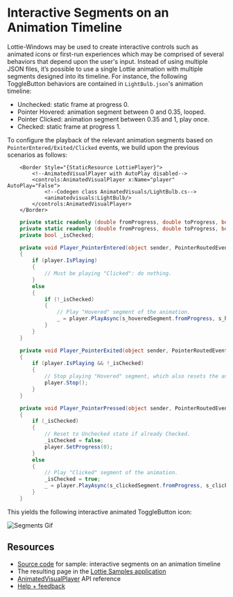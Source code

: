 # Interactive Segments on an Animation Timeline

Lottie-Windows may be used to create interactive controls such as animated icons or first-run experiences which may be comprised of several behaviors that depend upon the user's input. Instead of using multiple JSON files, it’s possible to use a single Lottie animation with multiple segments designed into its timeline.
For instance, the following ToggleButton behaviors are contained in `LightBulb.json`'s animation timeline:

* Unchecked: static frame at progress 0.
* Pointer Hovered: animation segment between 0 and 0.35, looped.
* Pointer Clicked: animation segment between 0.35 and 1, play once.
* Checked: static frame at progress 1.

To configure the playback of the relevant animation segments based on `PointerEntered/Exited/Clicked` events, we build upon the previous scenarios as follows:

```xaml
    <Border Style="{StaticResource LottiePlayer}">
        <!--AnimatedVisualPlayer with AutoPlay disabled-->
        <controls:AnimatedVisualPlayer x:Name="player" AutoPlay="False">
            <!--Codegen class AnimatedVisuals/LightBulb.cs-->
            <animatedvisuals:LightBulb/>
        </controls:AnimatedVisualPlayer>
    </Border>
```

```C#
    private static readonly (double fromProgress, double toProgress, bool looping) s_hoveredSegment = (0, 0.35, true);
    private static readonly (double fromProgress, double toProgress, bool looping) s_clickedSegment = (0.35, 1, false);
    private bool _isChecked;

    private void Player_PointerEntered(object sender, PointerRoutedEventArgs e)
    {
        if (player.IsPlaying)
        {
            // Must be playing "Clicked": do nothing.
        }
        else
        {
            if (!_isChecked)
            {
                // Play "Hovered" segment of the animation.
                _ = player.PlayAsync(s_hoveredSegment.fromProgress, s_hoveredSegment.toProgress, s_hoveredSegment.looping);
            }
        }
    }

    private void Player_PointerExited(object sender, PointerRoutedEventArgs e)
    {
        if (player.IsPlaying && !_isChecked)
        {
            // Stop playing "Hovered" segment, which also resets the animation to its initial frame.
            player.Stop();
        }
    }

    private void Player_PointerPressed(object sender, PointerRoutedEventArgs e)
    {
        if (_isChecked)
        {
            // Reset to Unchecked state if already Checked.
            _isChecked = false;
            player.SetProgress(0);
        }
        else
        {
            // Play "Clicked" segment of the animation.
            _isChecked = true;
            _ = player.PlayAsync(s_clickedSegment.fromProgress, s_clickedSegment.toProgress, s_clickedSegment.looping);
        }
    }

```

This yields the following interactive animated ToggleButton icon:

![Segments Gif](../resources/images/Animations/Lottie/LottieDocs_Segments.gif)

## Resources

* [Source code](https://github.com/windows-toolkit/Lottie-Windows/blob/master/samples/LottieSamples/Scenarios/SegmentsPage.xaml.cs) for sample: interactive segments on an animation timeline
* The resulting page in the [Lottie Samples application](aka.ms/lottiesamples)
* [AnimatedVisualPlayer](https://docs.microsoft.com/uwp/api/microsoft.ui.xaml.controls.animatedvisualplayer) API reference
* [Help + feedback](https://github.com/windows-toolkit/Lottie-Windows/issues)